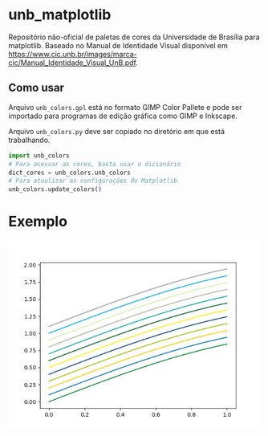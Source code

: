 # unb_matplotlib
Repositório não-oficial de paletas de cores da Universidade de Brasília para matplotlib.
Baseado no Manual de Identidade Visual disponível em https://www.cic.unb.br/images/marca-cic/Manual_Identidade_Visual_UnB.pdf.

## Como usar 

Arquivo `unb_colors.gpl` está no formato GIMP Color Pallete e pode ser importado para programas de edição gráfica 
como GIMP e Inkscape.

Arquivo `unb_colors.py` deve ser copiado no diretório em que está trabalhando. 
```python
import unb_colors
# Para acessar as cores, basta usar o dicionário
dict_cores = unb_colors.unb_colors
# Para atualizar as configurações do Matplotlib
unb_colors.update_colors()
```
# Exemplo

![Exemplo de gráfico](./fig/examples.png)